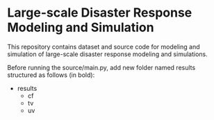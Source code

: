 # Large-scale Disaster Response Modeling and Simulation
This repository contains dataset and source code for modeling and simulation of large-scale disaster response modeling and simulations.

Before running the source/main.py, add new folder named results structured as follows (in bold):
- results
  - cf
  - tv
  - uv
